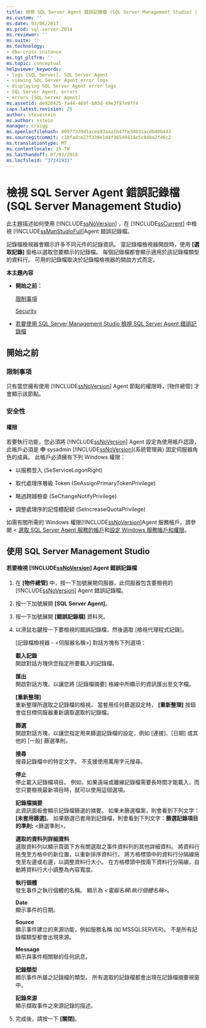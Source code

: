 ```yaml
---
title: 檢視 SQL Server Agent 錯誤記錄檔 (SQL Server Management Studio) | Microsoft Docs
ms.custom: ''
ms.date: 03/06/2017
ms.prod: sql-server-2014
ms.reviewer: ''
ms.suite: ''
ms.technology:
- dbe-cross-instance
ms.tgt_pltfrm: ''
ms.topic: conceptual
helpviewer_keywords:
- logs [SQL Server], SQL Server Agent
- viewing SQL Server Agent error logs
- displaying SQL Server Agent error logs
- SQL Server Agent, errors
- errors [SQL Server Agent]
ms.assetid: de920425-fa44-469f-b83d-49e3f97e97f4
caps.latest.revision: 25
author: stevestein
ms.author: sstein
manager: craigg
ms.openlocfilehash: 80977339d1acea93aaa1b47fe34031acdb40b443
ms.sourcegitcommit: c18fadce27f330e1d4f36549414e5c84ba2f46c2
ms.translationtype: MT
ms.contentlocale: zh-TW
ms.lasthandoff: 07/02/2018
ms.locfileid: "37241931"
---
```

# <a name="view-sql-server-agent-error-log-sql-server-management-studio"></a>檢視 SQL Server Agent 錯誤記錄檔 (SQL Server Management Studio)
  此主題描述如何使用  [!INCLUDE[ssNoVersion](../../includes/ssnoversion-md.md)] ，在 [!INCLUDE[ssCurrent](../../includes/sscurrent-md.md)] 中檢視 [!INCLUDE[ssManStudioFull](../../includes/ssmanstudiofull-md.md)]Agent 錯誤記錄檔。  
  
 記錄檔檢視器會顯示許多不同元件的記錄資訊。 當記錄檔檢視器開啟時，使用 **[選取記錄]** 窗格以選取您要顯示的記錄檔。 每個記錄檔都會顯示適用於該記錄檔類型的資料行。 可用的記錄檔取決於記錄檔檢視器的開啟方式而定。  
  
 **本主題內容**  
  
-   **開始之前：**  
  
     [限制事項](#Restrictions)  
  
     [Security](#Security)  
  
-   [若要使用 SQL Server Management Studio 檢視 SQL Server Agent 錯誤記錄檔](#SSMSProcedure)  
  
##  <a name="BeforeYouBegin"></a> 開始之前  
  
###  <a name="Restrictions"></a> 限制事項  
 只有當您擁有使用 [!INCLUDE[ssNoVersion](../../includes/ssnoversion-md.md)] Agent 節點的權限時，[物件總管] 才會顯示該節點。  
  
###  <a name="Security"></a> 安全性  
  
####  <a name="Permissions"></a> 權限  
 若要執行功能，您必須將 [!INCLUDE[ssNoVersion](../../includes/ssnoversion-md.md)] Agent 設定為使用帳戶認證，此帳戶必須是 **中** sysadmin [!INCLUDE[ssNoVersion](../../includes/ssnoversion-md.md)](系統管理員) 固定伺服器角色的成員。 此帳戶必須擁有下列 Windows 權限：  
  
-   以服務登入 (SeServiceLogonRight)  
  
-   取代處理序層級 Token (SeAssignPrimaryTokenPrivilege)  
  
-   略過跨越檢查 (SeChangeNotifyPrivilege)  
  
-   調整處理序的記憶體配額 (SeIncreaseQuotaPrivilege)  
  
 如需有關所需的 Windows 權限[!INCLUDE[ssNoVersion](../../includes/ssnoversion-md.md)]Agent 服務帳戶，請參閱 <<c2> [ 選取 SQL Server Agent 服務的帳戶](select-an-account-for-the-sql-server-agent-service.md)和[設定 Windows 服務帳戶和權限](../../database-engine/configure-windows/configure-windows-service-accounts-and-permissions.md)。  
  
##  <a name="SSMSProcedure"></a> 使用 SQL Server Management Studio  
  
#### <a name="to-view-the-includessnoversionincludesssnoversion-mdmd-agent-error-log"></a>若要檢視 [!INCLUDE[ssNoVersion](../../includes/ssnoversion-md.md)] Agent 錯誤記錄檔  
  
1.  在 **[物件總管]** 中，按一下加號展開伺服器，此伺服器包含要檢視的 [!INCLUDE[ssNoVersion](../../includes/ssnoversion-md.md)] Agent 錯誤記錄檔。  
  
2.  按一下加號展開 **[SQL Server Agent]**。  
  
3.  按一下加號展開 **[錯誤記錄檔]** 資料夾。  
  
4.  以滑鼠右鍵按一下要檢視的錯誤記錄檔，然後選取 [檢視代理程式記錄]。  
  
     [記錄檔檢視器 - <伺服器名稱>] 對話方塊有下列選項：  
  
     **載入記錄**  
     開啟對話方塊供您指定所要載入的記錄檔。  
  
     **匯出**  
     開啟對話方塊，以讓您將 [記錄檔摘要] 格線中所顯示的資訊匯出至文字檔。  
  
     **[重新整理]**  
     重新整理所選取之記錄檔的檢視。 當套用任何篩選設定時， **[重新整理]** 按鈕會從目標伺服器重新讀取選取的記錄檔。  
  
     **篩選**  
     開啟對話方塊，以讓您指定用來篩選記錄檔的設定，例如 [連接]、[日期] 或其他的 [一般] 篩選準則。  
  
     **搜尋**  
     搜尋記錄檔中的特定文字。 不支援使用萬用字元搜尋。  
  
     **停止**  
     停止載入記錄檔項目。 例如，如果遠端或離線記錄檔需要長時間才能載入，而您只要檢視最新項目時，就可以使用這個選項。  
  
     **記錄檔摘要**  
     此資訊面板會顯示記錄檔篩選的摘要。 如果未篩選檔案，則會看到下列文字： **[未套用篩選]**。 如果篩選已套用到記錄檔，則會看到下列文字：**篩選記錄項目的準則:** \<篩選準則>。  
  
     **選取的資料列詳細資料**  
     選取資料列以顯示頁面下方有關選取之事件資料列的其他詳細資料。 將資料行拖曳至方格中的新位置，以重新排序資料行。 將方格標頭中的資料行分隔線拖曳至左邊或右邊，以調整資料行大小。 在方格標頭中按兩下資料行分隔線，自動將資料行大小調整為內容寬度。  
  
     **執行個體**  
     發生事件之執行個體的名稱。 顯示為 *&lt;電腦名稱*\\*執行個體名稱&gt;*。  
  
     **Date**  
     顯示事件的日期。  
  
     **Source**  
     顯示事件建立的來源功能，例如服務名稱 (如 MSSQLSERVER)。 不是所有記錄檔類型都會出現來源。  
  
     **Message**  
     顯示與事件相關聯的任何訊息。  
  
     **記錄類型**  
     顯示事件所屬之記錄檔的類型。 所有選取的記錄檔都會出現在記錄檔摘要視窗中。  
  
     **記錄來源**  
     顯示擷取事件之來源記錄的描述。  
  
5.  完成後，請按一下 **[關閉]**。  
  
  
